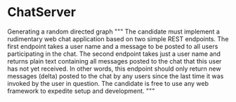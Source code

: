 # ChatServer
Generating a random directed graph
"""
The candidate must implement a rudimentary web chat application based on two simple REST endpoints.
The first endpoint takes a user name and a message to be posted to all users participating in the chat. 
The second endpoint takes just a user name and returns plain text containing all messages posted to the chat that this user 
has not yet received. In other words, this endpoint should only return new messages (delta) posted to the chat by any users since 
the last time it was invoked by the user in question.
The candidate is free to use any web framework to expedite setup and development. 
"""
